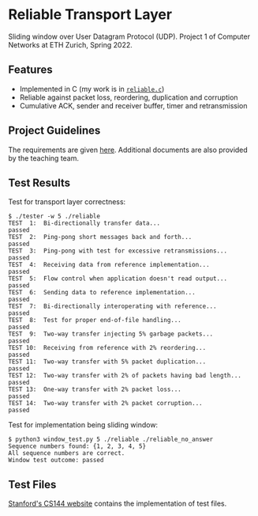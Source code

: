 # Reliable Transport Layer

Sliding window over User Datagram Protocol (UDP). Project 1 of Computer Networks at ETH Zurich, Spring 2022.

## Features

- Implemented in C (my work is in [`reliable.c`](reliable.c))
- Reliable against packet loss, reordering, duplication and corruption
- Cumulative ACK, sender and receiver buffer, timer and retransmission

## Project Guidelines

The requirements are given [here](docs/reliable-project.pdf). Additional documents are also provided by the teaching team.

## Test Results

Test for transport layer correctness:
```
$ ./tester -w 5 ./reliable
TEST  1:  Bi-directionally transfer data...                           passed
TEST  2:  Ping-pong short messages back and forth...                  passed
TEST  3:  Ping-pong with test for excessive retransmissions...        passed
TEST  4:  Receiving data from reference implementation...             passed
TEST  5:  Flow control when application doesn't read output...        passed
TEST  6:  Sending data to reference implementation...                 passed
TEST  7:  Bi-directionally interoperating with reference...           passed
TEST  8:  Test for proper end-of-file handling...                     passed
TEST  9:  Two-way transfer injecting 5% garbage packets...            passed
TEST 10:  Receiving from reference with 2% reordering...              passed
TEST 11:  Two-way transfer with 5% packet duplication...              passed
TEST 12:  Two-way transfer with 2% of packets having bad length...    passed
TEST 13:  One-way transfer with 2% packet loss...                     passed
TEST 14:  Two-way transfer with 2% packet corruption...               passed
```

Test for implementation being sliding window:
```
$ python3 window_test.py 5 ./reliable ./reliable_no_answer
Sequence numbers found: {1, 2, 3, 4, 5}
All sequence numbers are correct.
Window test outcome: passed
```

## Test Files

[Stanford's CS144 website](https://www.scs.stanford.edu/10au-cs144/lab/reliable/reliable.html) contains the implementation of test files.
